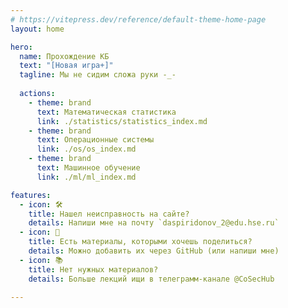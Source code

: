 ```yaml
---
# https://vitepress.dev/reference/default-theme-home-page
layout: home

hero:
  name: Прохождение КБ 
  text: "[Новая игра+]"
  tagline: Мы не сидим сложа руки -_-
  
  actions:
    - theme: brand
      text: Математическая статистика
      link: ./statistics/statistics_index.md
    - theme: brand
      text: Операционные системы
      link: ./os/os_index.md
    - theme: brand
      text: Машинное обучение
      link: ./ml/ml_index.md

features:
  - icon: 🛠️
    title: Нашел неисправность на сайте?
    details: Напиши мне на почту `daspiridonov_2@edu.hse.ru`
  - icon: 🎁
    title: Есть материалы, которыми хочешь поделиться?
    details: Можно добавить их через GitHub (или напиши мне)
  - icon: 📚
    title: Нет нужных материалов?
    details: Больше лекций ищи в телеграмм-канале @CoSecHub

---
```

